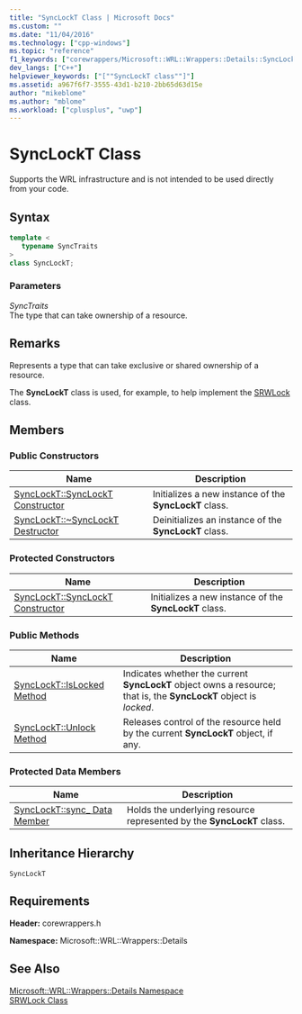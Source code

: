 ```yaml
---
title: "SyncLockT Class | Microsoft Docs"
ms.custom: ""
ms.date: "11/04/2016"
ms.technology: ["cpp-windows"]
ms.topic: "reference"
f1_keywords: ["corewrappers/Microsoft::WRL::Wrappers::Details::SyncLockT"]
dev_langs: ["C++"]
helpviewer_keywords: ["[""SyncLockT class""]"]
ms.assetid: a967f6f7-3555-43d1-b210-2bb65d63d15e
author: "mikeblome"
ms.author: "mblome"
ms.workload: ["cplusplus", "uwp"]
---
```

# SyncLockT Class

Supports the WRL infrastructure and is not intended to be used directly from your code.

## Syntax

```cpp
template <
   typename SyncTraits
>
class SyncLockT;
```

### Parameters

*SyncTraits*  
The type that can take ownership of a resource.

## Remarks

Represents a type that can take exclusive or shared ownership of a resource.

The **SyncLockT** class is used, for example, to help implement the [SRWLock](../windows/srwlock-class.md) class.

## Members

### Public Constructors

|Name|Description|
|----------|-----------------|
|[SyncLockT::SyncLockT Constructor](../windows/synclockt-synclockt-constructor.md)|Initializes a new instance of the **SyncLockT** class.|
|[SyncLockT::~SyncLockT Destructor](../windows/synclockt-tilde-synclockt-destructor.md)|Deinitializes an instance of the **SyncLockT** class.|

### Protected Constructors

|Name|Description|
|----------|-----------------|
|[SyncLockT::SyncLockT Constructor](../windows/synclockt-synclockt-constructor.md)|Initializes a new instance of the **SyncLockT** class.|

### Public Methods

|Name|Description|
|----------|-----------------|
|[SyncLockT::IsLocked Method](../windows/synclockt-islocked-method.md)|Indicates whether the current **SyncLockT** object owns a resource; that is, the **SyncLockT** object is *locked*.|
|[SyncLockT::Unlock Method](../windows/synclockt-unlock-method.md)|Releases control of the resource held by the current **SyncLockT** object, if any.|

### Protected Data Members

|Name|Description|
|----------|-----------------|
|[SyncLockT::sync_ Data Member](../windows/synclockt-sync-data-member.md)|Holds the underlying resource represented by the **SyncLockT** class.|

## Inheritance Hierarchy

`SyncLockT`

## Requirements

**Header:** corewrappers.h

**Namespace:** Microsoft::WRL::Wrappers::Details

## See Also

[Microsoft::WRL::Wrappers::Details Namespace](../windows/microsoft-wrl-wrappers-details-namespace.md)  
[SRWLock Class](../windows/srwlock-class.md)